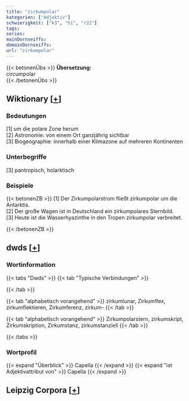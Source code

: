 ```yaml
---
title: "zirkumpolar"
kategorien: ["Adjektiv"]
schwierigkeit: ["k3", "h1", "r22"]
tags:
series:
mainDornseiffs:
domainDornseiffs:
url: "zirkumpolar"
---
```


{{< betonenÜbs >}}
**Übersetzung:**  
circumpolar  
{{< /betonenÜbs >}}

## Wiktionary [[+](https://de.wiktionary.org/wiki/zirkumpolar)]

### Bedeutungen
[1] um die polare Zone herum  
[2] Astronomie: von einem Ort ganzjährig sichtbar  
[3] Biogeographie: innerhalb einer Klimazone auf mehreren Kontinenten  

### Unterbegriffe
[3] pantropisch, holarktisch  

### Beispiele
{{< betonenZB >}}
[1] Der Zirkumpolarstrom fließt zirkumpolar um die Antarktis.  
[2] Der große Wagen ist in Deutschland ein zirkumpolares Sternbild.  
[3] Heute ist die Wasserhyazinthe in den Tropen zirkumpolar verbreitet.  

{{< /betonenZB >}}


## dwds [[+](https://www.dwds.de/wb/zirkumpolar)]

### Wortinformation
{{< tabs "Dwds" >}}
{{< tab "Typische Verbindungen" >}}

{{< /tab >}}

{{< tab "alphabetisch vorangehend" >}}
zirkumlunar, Zirkumflex, zirkumflektieren, Zirkumferenz, zirkum-
{{< /tab >}}

{{< tab "alphabetisch vorangehend" >}}
Zirkumpolarstern, zirkumskript, Zirkumskription, Zirkumstanz, zirkumstanziell
{{< /tab >}}

{{< /tabs >}}

### Wortprofil
{{< expand "Überblick" >}} Capella {{< /expand >}}
{{< expand "ist Adjektivattribut von" >}} Capella {{< /expand >}}

## Leipzig Corpora [[+](https://corpora.uni-leipzig.de/en/res?word=zirkumpolar&corpusId=deu_newscrawl-public_2018)]

